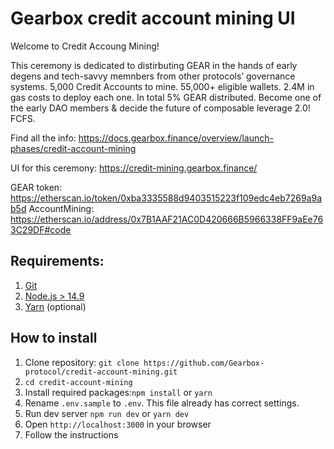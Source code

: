 # Gearbox credit account mining UI

Welcome to Credit Accoung Mining!

This ceremony is dedicated to distirbuting GEAR in the hands of early degens and tech-savvy memnbers from other protocols’ governance systems. 5,000 Credit Accounts to mine. 55,000+ eligible wallets. 2.4M in gas costs to deploy each one. In total 5% GEAR distributed. Become one of the early DAO members & decide the future of composable leverage 2.0! FCFS.

Find all the info: https://docs.gearbox.finance/overview/launch-phases/credit-account-mining

UI for this ceremony: https://credit-mining.gearbox.finance/

GEAR token: https://etherscan.io/token/0xba3335588d9403515223f109edc4eb7269a9ab5d
AccountMining: https://etherscan.io/address/0x7B1AAF21AC0D420666B5966338FF9aEe763C29DF#code

## Requirements:

1. [Git](https://git-scm.com/book/en/v2/Getting-Started-Installing-Git)
2. [Node.js > 14.9](https://nodejs.org/en/download/)
3. [Yarn](https://classic.yarnpkg.com/lang/en/docs/install/) (optional)

## How to install

1. Clone repository: `git clone https://github.com/Gearbox-protocol/credit-account-mining.git`
2. `cd credit-account-mining`
3. Install required packages:`npm install` or `yarn`
4. Rename `.env.sample` to `.env`. This file already has correct settings.
5. Run dev server `npm run dev` or `yarn dev`
6. Open `http://localhost:3000` in your browser
7. Follow the instructions
